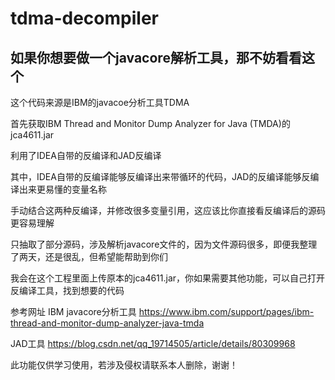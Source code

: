 # tdma-decompiler
如果你想要做一个javacore解析工具，那不妨看看这个
---
这个代码来源是IBM的javacoe分析工具TDMA

首先获取IBM Thread and Monitor Dump Analyzer for Java (TMDA)的jca4611.jar

利用了IDEA自带的反编译和JAD反编译

其中，IDEA自带的反编译能够反编译出来带循环的代码，JAD的反编译能够反编译出来更易懂的变量名称

手动结合这两种反编译，并修改很多变量引用，这应该比你直接看反编译后的源码更容易理解

只抽取了部分源码，涉及解析javacore文件的，因为文件源码很多，即便我整理了两天，还是很乱，但希望能帮助到你们

我会在这个工程里面上传原本的jca4611.jar，你如果需要其他功能，可以自己打开反编译工具，找到想要的代码



参考网址
IBM javacore分析工具
https://www.ibm.com/support/pages/ibm-thread-and-monitor-dump-analyzer-java-tmda

JAD工具
https://blog.csdn.net/qq_19714505/article/details/80309968


此功能仅供学习使用，若涉及侵权请联系本人删除，谢谢！